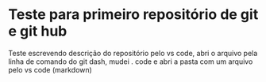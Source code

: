 <h1> Teste para primeiro repositório de git e git hub </h1>
<p> Teste escrevendo descrição do repositório pelo vs code, abri o arquivo pela linha de comando do git dash, mudei . code e abri a pasta com um arquivo pelo vs code (markdown) </p>
